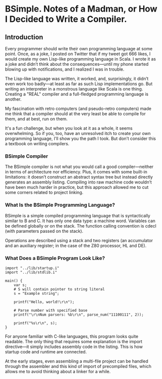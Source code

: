 # BSimple. Notes of a Madman, or How I Decided to Write a Compiler.

## Introduction
Every programmer should write their own programming language at some point. Once, as a joke, I posted on Twitter that if my tweet got 666 likes, I would create my own Lisp-like programming language in Scala. I wrote it as a joke and didn’t think about the consequences—until my phone started blowing up with notifications, and I realized I was in trouble.

The Lisp-like language was written, it worked, and, surprisingly, it didn’t even work too badly—at least as far as such Lisp implementations go. But writing an interpreter in a monstrous language like Scala is one thing. Creating a "REAL" compiler and a full-fledged programming language is another.

My fascination with retro computers (and pseudo-retro computers) made me think that a compiler should at the very least be able to compile for them, and at best, run on them.

It's a fun challenge, but when you look at it as a whole, it seems overwhelming. So if you, too, have an unresolved itch to create your own programming language, I'll show you the path I took. But don’t consider this a textbook on writing compilers.

### BSimple Compiler

The BSimple compiler is not what you would call a good compiler—neither in terms of architecture nor efficiency. Plus, it comes with some built-in limitations: it doesn’t construct an abstract syntax tree but instead directly generates an assembly listing. Compiling into raw machine code wouldn’t have been much harder in practice, but this approach allowed me to cut some corners related to project linking.

### What Is the BSimple Programming Language?

BSimple is a simple compiled programming language that is syntactically similar to B and C. It has only one data type: a machine word. Variables can be defined globally or on the stack. The function calling convention is cdecl (with parameters passed on the stack).

Operations are described using a stack and two registers (an accumulator and an auxiliary register; in the case of the Z80 processor, HL and DE).

### What Does a BSimple Program Look Like?

```
import "../lib/startup.i"
import "../lib/stdlib.i"

main() {
    var s;
    # S will contain pointer to string literal
    s = "Example string";

    printf("Hello, world!\r\n");

    # Parse number with specified base
    printf("\r\nNum parsers: %b\r\n", parse_num("11100111", 2));

    printf("%s\r\n", s);
}
```

For anyone familiar with C-like languages, this program looks quite readable. The only thing that requires some explanation is the import directive—it simply includes assembly code in the listing. This is how startup code and runtime are connected.

At the early stages, even assembling a multi-file project can be handled through the assembler and this kind of import of precompiled files, which allows me to avoid thinking about a linker for a while.